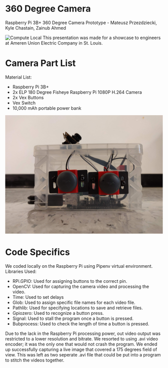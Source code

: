 # 360 Degree Camera
Raspberry Pi 3B+ 360 Degree Camera Prototype
    - Mateusz Przezdziecki, Kyle Chastain, Zainub Ahmed

![Compute Local](Camera_Presentation.JPG)
This presentation was made for a showcase to engineers at Ameren Union Electric Company in St. Louis.

# Camera Part List
Material List:
- Raspberry Pi 3B+
- 2x ELP 180 Degree Fisheye Raspberry Pi 1080P H.264 Camera
- 2x Vex Buttons
- Vex Switch
- 10,000 mAh portable power bank

![Compute Local](Camera_Front.JPG)

# Code Specifics
We coded locally on the Raspberry Pi using Pipenv virtual environment.
Libraries Used:
- RPi.GPIO: Used for assigning buttons to the correct pin.
- OpenCV: Used for capturing the camera video and processing the video.
- Time: Used to set delays
- Glob: Used to assign specific file names for each video file.
- Pathlib: Used for specifying locations to save and retrieve files.
- Gpiozero: Used to recognize a button press.
- Signal: Used to stall the program once a button is pressed.
- Bubprocess: Used to check the length of time a button is pressed.

Due to the lack in the Raspberry Pi processing power, out video output was restricted to a lower resolution and bitrate. We resorted to using .avi video encoder; it was the only one that would not crash the program. We ended up successfully capturing a live image that covered a 175 degrees field of view. This was left as two seperate .avi file that could be put into a program to stitch the videos together.
